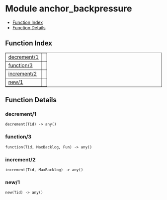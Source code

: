 

# Module anchor_backpressure #
* [Function Index](#index)
* [Function Details](#functions)


<a name="index"></a>

## Function Index ##


<table width="100%" border="1" cellspacing="0" cellpadding="2" summary="function index"><tr><td valign="top"><a href="#decrement-1">decrement/1</a></td><td></td></tr><tr><td valign="top"><a href="#function-3">function/3</a></td><td></td></tr><tr><td valign="top"><a href="#increment-2">increment/2</a></td><td></td></tr><tr><td valign="top"><a href="#new-1">new/1</a></td><td></td></tr></table>


<a name="functions"></a>

## Function Details ##

<a name="decrement-1"></a>

### decrement/1 ###

`decrement(Tid) -> any()`


<a name="function-3"></a>

### function/3 ###

`function(Tid, MaxBacklog, Fun) -> any()`


<a name="increment-2"></a>

### increment/2 ###

`increment(Tid, MaxBacklog) -> any()`


<a name="new-1"></a>

### new/1 ###

`new(Tid) -> any()`


